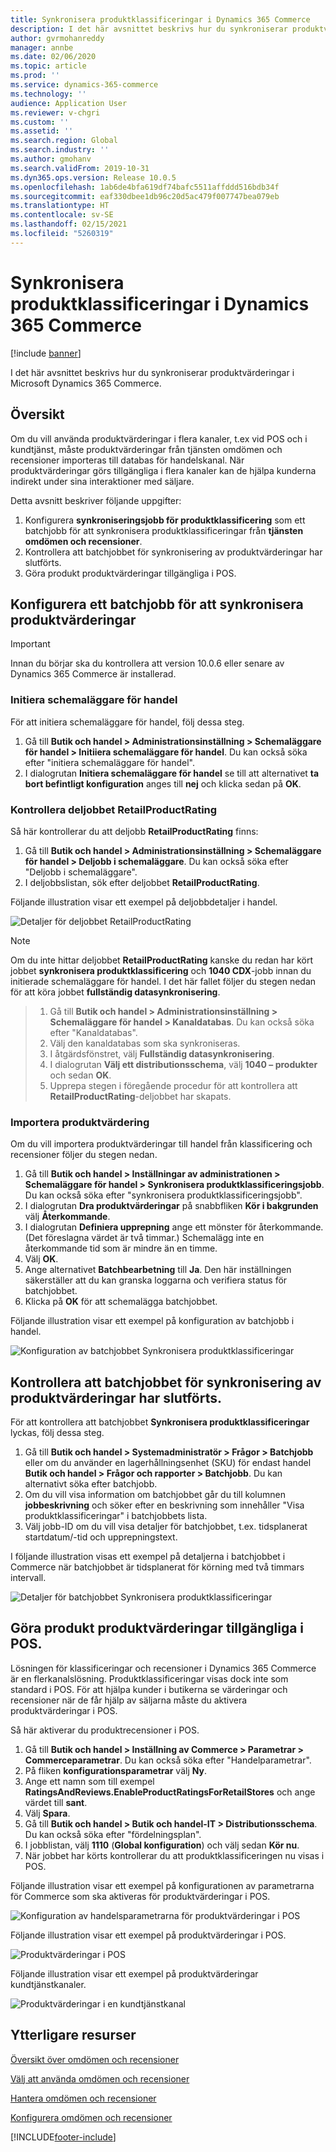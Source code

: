 ```yaml
---
title: Synkronisera produktklassificeringar i Dynamics 365 Commerce
description: I det här avsnittet beskrivs hur du synkroniserar produktvärderingar i Microsoft Dynamics 365 Commerce.
author: gvrmohanreddy
manager: annbe
ms.date: 02/06/2020
ms.topic: article
ms.prod: ''
ms.service: dynamics-365-commerce
ms.technology: ''
audience: Application User
ms.reviewer: v-chgri
ms.custom: ''
ms.assetid: ''
ms.search.region: Global
ms.search.industry: ''
ms.author: gmohanv
ms.search.validFrom: 2019-10-31
ms.dyn365.ops.version: Release 10.0.5
ms.openlocfilehash: 1ab6de4bfa619df74bafc5511affddd516bdb34f
ms.sourcegitcommit: eaf330dbee1db96c20d5ac479f007747bea079eb
ms.translationtype: HT
ms.contentlocale: sv-SE
ms.lasthandoff: 02/15/2021
ms.locfileid: "5260319"
---
```

# <a name="sync-product-ratings-in-dynamics-365-commerce"></a>Synkronisera produktklassificeringar i Dynamics 365 Commerce

[!include [banner](includes/banner.md)]

I det här avsnittet beskrivs hur du synkroniserar produktvärderingar i Microsoft Dynamics 365 Commerce.

## <a name="overview"></a>Översikt

Om du vill använda produktvärderingar i flera kanaler, t.ex vid POS och i kundtjänst, måste produktvärderingar från tjänsten omdömen och recensioner importeras till databas för handelskanal. När produktvärderingar görs tillgängliga i flera kanaler kan de hjälpa kunderna indirekt under sina interaktioner med säljare.

Detta avsnitt beskriver följande uppgifter:

1. Konfigurera **synkroniseringsjobb för produktklassificering** som ett batchjobb för att synkronisera produktklassificeringar från **tjänsten omdömen och recensioner**.
1. Kontrollera att batchjobbet för synkronisering av produktvärderingar har slutförts.
1. Göra produkt produktvärderingar tillgängliga i POS.

## <a name="configure-a-batch-job-to-synchronize-product-ratings"></a>Konfigurera ett batchjobb för att synkronisera produktvärderingar

> [!IMPORTANT]
> Innan du börjar ska du kontrollera att version 10.0.6 eller senare av Dynamics 365 Commerce är installerad.

### <a name="initialize-the-commerce-scheduler"></a>Initiera schemaläggare för handel

För att initiera schemaläggare för handel, följ dessa steg.

1. Gå till **Butik och handel \> Administrationsinställning \> Schemaläggare för handel \> Initiiera schemaläggare för handel**. Du kan också söka efter "initiera schemaläggare för handel".
1. I dialogrutan **Initiera schemaläggare för handel** se till att alternativet **ta bort befintligt konfiguration** anges till **nej** och klicka sedan på **OK**.

### <a name="verify-the-retailproductrating-subjob"></a>Kontrollera deljobbet RetailProductRating

Så här kontrollerar du att deljobb **RetailProductRating** finns:

1. Gå till **Butik och handel \> Administrationsinställning \> Schemaläggare för handel \> Deljobb i schemaläggare**. Du kan också söka efter "Deljobb i schemaläggare".
1. I deljobbslistan, sök efter deljobbet **RetailProductRating**.

Följande illustration visar ett exempel på deljobbdetaljer i handel.

![Detaljer för deljobbet RetailProductRating](media/rnr-hq-ratings-sub-job.png)

> [!NOTE]
> Om du inte hittar deljobbet **RetailProductRating** kanske du redan har kört jobbet **synkronisera produktklassificering** och **1040 CDX**-jobb innan du initierade schemaläggare för handel. I det här fallet följer du stegen nedan för att köra jobbet **fullständig datasynkronisering**.

> 1. Gå till **Butik och handel \> Administrationsinställning \> Schemaläggare för handel \> Kanaldatabas**. Du kan också söka efter "Kanaldatabas".
> 1. Välj den kanaldatabas som ska synkroniseras.
> 1. I åtgärdsfönstret, välj **Fullständig datasynkronisering**.
> 1. I dialogrutan **Välj ett distributionsschema**, välj **1040 – produkter** och sedan **OK**.
> 1. Upprepa stegen i föregående procedur för att kontrollera att **RetailProductRating**-deljobbet har skapats.

### <a name="import-product-ratings"></a>Importera produktvärdering

Om du vill importera produktvärderingar till handel från klassificering och recensioner följer du stegen nedan.

1. Gå till **Butik och handel \> Inställningar av administrationen \> Schemaläggare för handel \> Synkronisera produktklassificeringsjobb**. Du kan också söka efter "synkronisera produktklassificeringsjobb".
1. I dialogrutan **Dra produktvärderingar** på snabbfliken **Kör i bakgrunden** välj **Återkommande**.
1. I dialogrutan **Definiera upprepning** ange ett mönster för återkommande. (Det föreslagna värdet är två timmar.) Schemalägg inte en återkommande tid som är mindre än en timme.
1. Välj **OK**.
1. Ange alternativet **Batchbearbetning** till **Ja**. Den här inställningen säkerställer att du kan granska loggarna och verifiera status för batchjobbet.
1. Klicka på **OK** för att schemalägga batchjobbet.

Följande illustration visar ett exempel på konfiguration av batchjobb i handel.

![Konfiguration av batchjobbet Synkronisera produktklassificeringar](media/rnr-hq-batchjob-recurrence.png)

## <a name="verify-that-the-batch-job-for-product-rating-synchronization-was-successful"></a>Kontrollera att batchjobbet för synkronisering av produktvärderingar har slutförts.

För att kontrollera att batchjobbet **Synkronisera produktklassificeringar** lyckas, följ dessa steg.

1. Gå till **Butik och handel \> Systemadministratör \> Frågor \> Batchjobb** eller om du använder en lagerhållningsenhet (SKU) för endast handel **Butik och handel \> Frågor och rapporter \> Batchjobb**. Du kan alternativt söka efter batchjobb.
1. Om du vill visa information om batchjobbet går du till kolumnen **jobbeskrivning** och söker efter en beskrivning som innehåller "Visa produktklassificeringar" i batchjobbets lista.
1. Välj jobb-ID om du vill visa detaljer för batchjobbet, t.ex. tidsplanerat startdatum/-tid och upprepningstext.

I följande illustration visas ett exempel på detaljerna i batchjobbet i Commerce när batchjobbet är tidsplanerat för körning med två timmars intervall.

![Detaljer för batchjobbet Synkronisera produktklassificeringar](media/rnr-hq-batchjob-status-checking.png)

## <a name="make-product-ratings-available-at-the-pos"></a>Göra produkt produktvärderingar tillgängliga i POS.

Lösningen för klassificeringar och recensioner i Dynamics 365 Commerce är en flerkanalslösning. Produktklassificeringar visas dock inte som standard i POS. För att hjälpa kunder i butikerna se värderingar och recensioner när de får hjälp av säljarna måste du aktivera produktvärderingar i POS.

Så här aktiverar du produktrecensioner i POS.

1. Gå till **Butik och handel \> Inställning av Commerce \> Parametrar \> Commerceparametrar**. Du kan också söka efter "Handelparametrar".
1. På fliken **konfigurationsparametrar** välj **Ny**.
1. Ange ett namn som till exempel **RatingsAndReviews.EnableProductRatingsForRetailStores** och ange värdet till **sant**.
1. Välj **Spara**.
1. Gå till **Butik och handel \> Butik och handel-IT \> Distributionsschema**. Du kan också söka efter "fördelningsplan".
1. I jobblistan, välj **1110** (**Global konfiguration**) och välj sedan **Kör nu**.
1. När jobbet har körts kontrollerar du att produktklassificeringen nu visas i POS.

Följande illustration visar ett exempel på konfigurationen av parametrarna för Commerce som ska aktiveras för produktvärderingar i POS.

![Konfiguration av handelsparametrarna för produktvärderingar i POS](media/rnr-hq-enable-ratings-in-pos.png)

Följande illustration visar ett exempel på produktvärderingar i POS.

![Produktvärderingar i POS](media/rnr-pos-catalog-ratings.png)

Följande illustration visar ett exempel på produktvärderingar kundtjänstkanaler.

![Produktvärderingar i en kundtjänstkanal](media/rnr-call-center-ratings.png)

## <a name="additional-resources"></a>Ytterligare resurser

[Översikt över omdömen och recensioner](ratings-reviews-overview.md)

[Välj att använda omdömen och recensioner](opt-in-ratings-reviews.md)

[Hantera omdömen och recensioner](manage-reviews.md)

[Konfigurera omdömen och recensioner](configure-ratings-reviews.md)


[!INCLUDE[footer-include](../includes/footer-banner.md)]